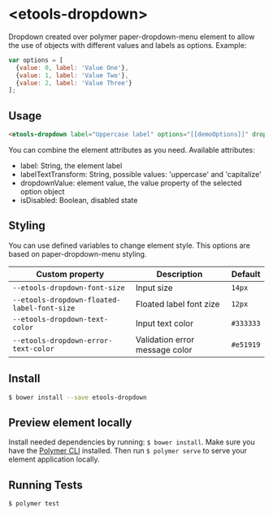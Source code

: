# \<etools-dropdown\>

Dropdown created over polymer paper-dropdown-menu element to allow the use of objects with different values and labels as options.
Example:
``` javascript
var options = [
  {value: 0, label: 'Value One'},
  {value: 1, label: 'Value Two'},
  {value: 2, label: 'Value Three'}
];
```

## Usage
```html
<etools-dropdown label="Uppercase label" options="[[demoOptions]]" dropdown-value="1" label-text-transform="uppercase" is-disabled="true"></etools-dropdown>
```

You can combine the element attributes as you need.
Available attributes:
* label: String, the element label
* labelTextTransform: String, possible values: 'uppercase' and 'capitalize'
* dropdownValue: element value, the value property of the selected option object
* isDisabled: Boolean, disabled state

## Styling

You can use defined variables to change element style.
This options are based on paper-dropdown-menu styling.

Custom property | Description | Default
----------------|-------------|----------
`--etools-dropdown-font-size` | Input size | `14px`
`--etools-dropdown-floated-label-font-size` | Floated label font zize | `12px`
`--etools-dropdown-text-color` | Input text color | `#333333`
`--etools-dropdown-error-text-color` | Validation error message color | `#e51919`

## Install
```bash
$ bower install --save etools-dropdown
```

## Preview element locally
Install needed dependencies by running: `$ bower install`.
Make sure you have the [Polymer CLI](https://www.npmjs.com/package/polymer-cli) installed. Then run `$ polymer serve` to serve your element application locally.

## Running Tests

```
$ polymer test
```
